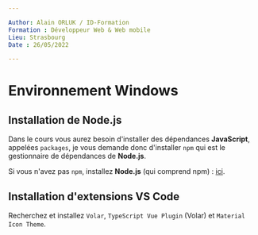 ```yaml
---

Author: Alain ORLUK / ID-Formation  
Formation : Développeur Web & Web mobile  
Lieu: Strasbourg
Date : 26/05/2022  

---
```

# **Environnement Windows**

## **Installation de Node.js**

Dans le cours vous aurez besoin d'installer des dépendances **JavaScript**, appelées `packages`, je vous demande donc d'installer `npm` qui est le gestionnaire de dépendances de **Node.js**.  

Si vous n'avez pas `npm`, installez **Node.js** (qui comprend npm) : [ici](https://nodejs.org/en/download/).  

## **Installation d'extensions VS Code**

Recherchez et installez `Volar`, `TypeScript Vue Plugin` (Volar) et `Material Icon Theme`.
